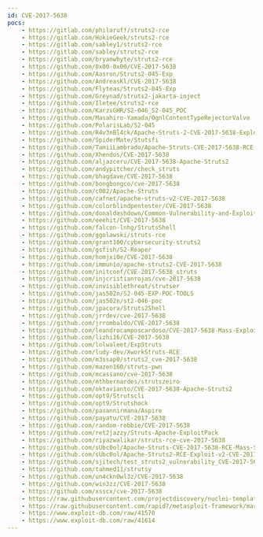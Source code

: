 ```yaml
---
id: CVE-2017-5638
pocs:
    - https://gitlab.com/philaruff/struts2-rce
    - https://gitlab.com/HokieGeek/struts2-rce
    - https://gitlab.com/sabley1/struts2-rce
    - https://gitlab.com/sabley/struts2-rce
    - https://gitlab.com/bryanwhyte/struts2-rce
    - https://github.com/0x00-0x00/CVE-2017-5638
    - https://github.com/Aasron/Struts2-045-Exp
    - https://github.com/AndreasKl/CVE-2017-5638
    - https://github.com/Flyteas/Struts2-045-Exp
    - https://github.com/Greynad/struts2-jakarta-inject
    - https://github.com/Iletee/struts2-rce
    - https://github.com/KarzsGHR/S2-046_S2-045_POC
    - https://github.com/Masahiro-Yamada/OgnlContentTypeRejectorValve
    - https://github.com/PolarisLab/S2-045
    - https://github.com/R4v3nBl4ck/Apache-Struts-2-CVE-2017-5638-Exploit-
    - https://github.com/SpiderMate/Stutsfi
    - https://github.com/TamiiLambrado/Apache-Struts-CVE-2017-5638-RCE-Mass-Scanner
    - https://github.com/Xhendos/CVE-2017-5638
    - https://github.com/aljazceru/CVE-2017-5638-Apache-Struts2
    - https://github.com/andypitcher/check_struts
    - https://github.com/bhagdave/CVE-2017-5638
    - https://github.com/bongbongco/cve-2017-5638
    - https://github.com/c002/Apache-Struts
    - https://github.com/cafnet/apache-struts-v2-CVE-2017-5638
    - https://github.com/colorblindpentester/CVE-2017-5638
    - https://github.com/donaldashdown/Common-Vulnerability-and-Exploit
    - https://github.com/eeehit/CVE-2017-5638
    - https://github.com/falcon-lnhg/StrutsShell
    - https://github.com/ggolawski/struts-rce
    - https://github.com/grant100/cybersecurity-struts2
    - https://github.com/gsfish/S2-Reaper
    - https://github.com/homjxi0e/CVE-2017-5638
    - https://github.com/immunio/apache-struts2-CVE-2017-5638
    - https://github.com/initconf/CVE-2017-5638_struts
    - https://github.com/injcristianrojas/cve-2017-5638
    - https://github.com/invisiblethreat/strutser
    - https://github.com/jas502n/S2-045-EXP-POC-TOOLS
    - https://github.com/jas502n/st2-046-poc
    - https://github.com/jpacora/Struts2Shell
    - https://github.com/jrrdev/cve-2017-5638
    - https://github.com/jrrombaldo/CVE-2017-5638
    - https://github.com/leandrocamposcardoso/CVE-2017-5638-Mass-Exploit
    - https://github.com/lizhi16/CVE-2017-5638
    - https://github.com/lolwaleet/ExpStruts
    - https://github.com/ludy-dev/XworkStruts-RCE
    - https://github.com/m3ssap0/struts2_cve-2017-5638
    - https://github.com/mazen160/struts-pwn
    - https://github.com/mcassano/cve-2017-5638
    - https://github.com/mthbernardes/strutszeiro
    - https://github.com/oktavianto/CVE-2017-5638-Apache-Struts2
    - https://github.com/opt9/Strutscli
    - https://github.com/opt9/Strutshock
    - https://github.com/pasannirmana/Aspire
    - https://github.com/payatu/CVE-2017-5638
    - https://github.com/random-robbie/CVE-2017-5638
    - https://github.com/ret2jazzy/Struts-Apache-ExploitPack
    - https://github.com/riyazwalikar/struts-rce-cve-2017-5638
    - https://github.com/sUbc0ol/Apache-Struts-CVE-2017-5638-RCE-Mass-Scanner
    - https://github.com/sUbc0ol/Apache-Struts2-RCE-Exploit-v2-CVE-2017-5638
    - https://github.com/sjitech/test_struts2_vulnerability_CVE-2017-5638
    - https://github.com/tahmed11/strutsy
    - https://github.com/un4ckn0wl3z/CVE-2017-5638
    - https://github.com/win3zz/CVE-2017-5638
    - https://github.com/xsscx/cve-2017-5638
    - https://raw.githubusercontent.com/projectdiscovery/nuclei-templates/master/cves/CVE-2017-5638.yaml
    - https://raw.githubusercontent.com/rapid7/metasploit-framework/master/modules/exploits/multi/http/struts2_content_type_ognl.rb
    - https://www.exploit-db.com/raw/41570
    - https://www.exploit-db.com/raw/41614
---
```

